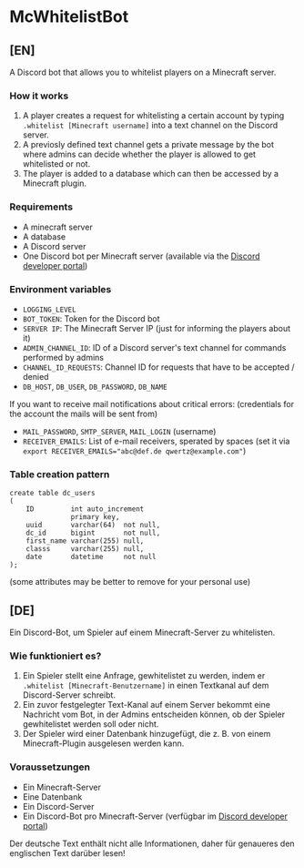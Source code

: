 # McWhitelistBot
## [EN]
A Discord bot that allows you to whitelist players on a Minecraft server.

### How it works
1. A player creates a request for whitelisting a certain account by typing `.whitelist [Minecraft username]` into a text channel on the Discord server.
2. A previosly defined text channel gets a private message by the bot where admins can decide whether the player is allowed to get whitelisted or not.
3. The player is added to a database which can then be accessed by a Minecraft plugin.

### Requirements
* A minecraft server
* A database
* A Discord server
* One Discord bot per Minecraft server (available via the [Discord developer portal](https://discord.com/developers/applications))

### Environment variables
* `LOGGING_LEVEL`
* `BOT_TOKEN`: Token for the Discord bot
* `SERVER IP`: The Minecraft Server IP (just for informing the players about it)
* `ADMIN_CHANNEL_ID`: ID of a Discord server's text channel for commands performed by admins
* `CHANNEL_ID_REQUESTS`: Channel ID for requests that have to be accepted / denied
* `DB_HOST`, `DB_USER`, `DB_PASSWORD`, `DB_NAME`

If you want to receive mail notifications about critical errors: (credentials for the account the mails will be sent from)
* `MAIL_PASSWORD`, `SMTP_SERVER`, `MAIL_LOGIN` (username)
* `RECEIVER_EMAILS`: List of e-mail receivers, sperated by spaces (set it via `export RECEIVER_EMAILS="abc@def.de qwertz@example.com"`)

### Table creation pattern
```
create table dc_users
(
    ID         int auto_increment
               primary key,
    uuid       varchar(64)  not null,
    dc_id      bigint       not null,
    first_name varchar(255) null,
    classs     varchar(255) null,
    date       datetime     not null
);
```
(some attributes may be better to remove for your personal use)

## [DE]
Ein Discord-Bot, um Spieler auf einem Minecraft-Server zu whitelisten.

### Wie funktioniert es?
1. Ein Spieler stellt eine Anfrage, gewhitelistet zu werden, indem er `.whitelist [Minecraft-Benutzername]` in einen Textkanal auf dem Discord-Server schreibt.
2. Ein zuvor festgelegter Text-Kanal auf einem Server bekommt eine Nachricht vom Bot, in der Admins entscheiden können, ob der Spieler gewhitelistet werden soll oder nicht.
3. Der Spieler wird einer Datenbank hinzugefügt, die z. B. von einem Minecraft-Plugin ausgelesen werden kann.

### Voraussetzungen
* Ein Minecraft-Server
* Eine Datenbank
* Ein Discord-Server
* Ein Discord-Bot pro Minecraft-Server (verfügbar im [Discord developer portal](https://discord.com/developers/applications))

Der deutsche Text enthält nicht alle Informationen, daher für genaueres den englischen Text darüber lesen!
